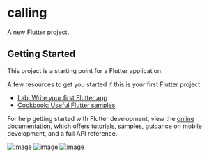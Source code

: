 # calling

A new Flutter project.

## Getting Started

This project is a starting point for a Flutter application.

A few resources to get you started if this is your first Flutter project:

- [Lab: Write your first Flutter app](https://docs.flutter.dev/get-started/codelab)
- [Cookbook: Useful Flutter samples](https://docs.flutter.dev/cookbook)

For help getting started with Flutter development, view the
[online documentation](https://docs.flutter.dev/), which offers tutorials,
samples, guidance on mobile development, and a full API reference.

![image](https://user-images.githubusercontent.com/77704981/206946385-97809481-1574-457f-a4fa-a993abd6a2a4.png)
![image](https://user-images.githubusercontent.com/77704981/206946223-423250f1-286e-443f-8ddf-3ccd3d14e6f3.png)
![image](https://user-images.githubusercontent.com/77704981/206946304-03027065-e7aa-4111-8135-1dd4c3741b91.png)
